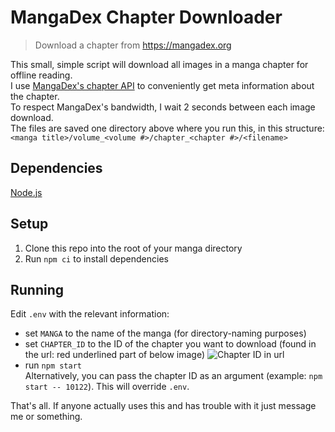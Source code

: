 # MangaDex Chapter Downloader
> Download a chapter from https://mangadex.org

This small, simple script will download all images in a manga chapter for offline reading.\
I use [MangaDex's chapter API](https://mangadex.org/api/chapter/10122) to conveniently get meta information about the chapter.\
To respect MangaDex's bandwidth, I wait 2 seconds between each image download.\
The files are saved one directory above where you run this, in this structure:\
`<manga title>/volume_<volume #>/chapter_<chapter #>/<filename>`

## Dependencies
[Node.js](https://nodejs.org)

## Setup
1) Clone this repo into the root of your manga directory
2) Run `npm ci` to install dependencies

## Running
Edit `.env` with the relevant information:
- set `MANGA` to the name of the manga (for directory-naming purposes)
- set `CHAPTER_ID` to the ID of the chapter you want to download (found in the url: red underlined part of below image)
![Chapter ID in url](https://i.imgur.com/ScdRjiB.png)
- run `npm start`\
Alternatively, you can pass the chapter ID as an argument (example: `npm start -- 10122`). This will override `.env`.

That's all. If anyone actually uses this and has trouble with it just message me or something.
